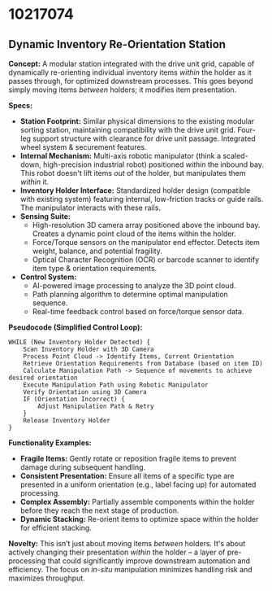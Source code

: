 # 10217074

## Dynamic Inventory Re-Orientation Station

**Concept:** A modular station integrated with the drive unit grid, capable of dynamically re-orienting individual inventory items *within* the holder as it passes through, for optimized downstream processes. This goes beyond simply moving items *between* holders; it modifies item presentation.

**Specs:**

*   **Station Footprint:** Similar physical dimensions to the existing modular sorting station, maintaining compatibility with the drive unit grid. Four-leg support structure with clearance for drive unit passage. Integrated wheel system & securement features.
*   **Internal Mechanism:** Multi-axis robotic manipulator (think a scaled-down, high-precision industrial robot) positioned *within* the inbound bay. This robot doesn't lift items *out* of the holder, but manipulates them *within* it.
*   **Inventory Holder Interface:** Standardized holder design (compatible with existing system) featuring internal, low-friction tracks or guide rails. The manipulator interacts with these rails.
*   **Sensing Suite:**
    *   High-resolution 3D camera array positioned above the inbound bay.  Creates a dynamic point cloud of the items within the holder.
    *   Force/Torque sensors on the manipulator end effector. Detects item weight, balance, and potential fragility.
    *   Optical Character Recognition (OCR) or barcode scanner to identify item type & orientation requirements.
*   **Control System:**
    *   AI-powered image processing to analyze the 3D point cloud.
    *   Path planning algorithm to determine optimal manipulation sequence.
    *   Real-time feedback control based on force/torque sensor data.

**Pseudocode (Simplified Control Loop):**

```
WHILE (New Inventory Holder Detected) {
    Scan Inventory Holder with 3D Camera
    Process Point Cloud -> Identify Items, Current Orientation
    Retrieve Orientation Requirements from Database (based on item ID)
    Calculate Manipulation Path -> Sequence of movements to achieve desired orientation
    Execute Manipulation Path using Robotic Manipulator
    Verify Orientation using 3D Camera
    IF (Orientation Incorrect) {
        Adjust Manipulation Path & Retry
    }
    Release Inventory Holder
}
```

**Functionality Examples:**

*   **Fragile Items:**  Gently rotate or reposition fragile items to prevent damage during subsequent handling.
*   **Consistent Presentation:** Ensure all items of a specific type are presented in a uniform orientation (e.g., label facing up) for automated processing.
*   **Complex Assembly:**  Partially assemble components within the holder before they reach the next stage of production.
*    **Dynamic Stacking:**  Re-orient items to optimize space within the holder for efficient stacking.

**Novelty:** This isn’t just about moving items *between* holders. It's about actively changing their presentation *within* the holder – a layer of pre-processing that could significantly improve downstream automation and efficiency. The focus on *in-situ* manipulation minimizes handling risk and maximizes throughput.